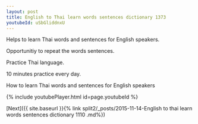 ```yaml
---
layout: post
title: English to Thai learn words sentences dictionary 1373 
youtubeId: uSbGliddnxU
---
```

 
 
Helps to learn Thai words and sentences for English speakers.

Opportunitiy to repeat the words sentences. 

Practice Thai language. 
 
10 minutes practice every day. 
 
How to learn Thai words and sentences for English speakers 
 
{% include youtubePlayer.html id=page.youtubeId %}
 
 
[Next]({{ site.baseurl }}{% link  split2/_posts/2015-11-14-English to thai learn words sentences dictionary 1110 .md%})
 
